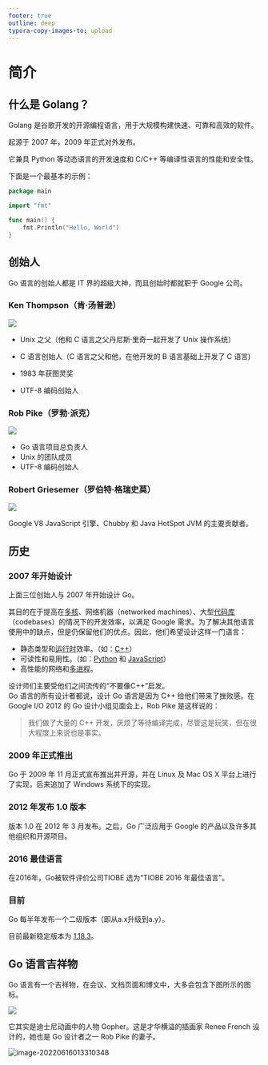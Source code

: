 ```yaml
---
footer: true
outline: deep
typora-copy-images-to: upload
---
```


# 简介

## 什么是 Golang？

Golang 是谷歌开发的开源编程语言，用于大规模构建快速、可靠和高效的软件。

起源于 2007 年，2009 年正式对外发布。

它兼具 Python 等动态语言的开发速度和 C/C++ 等编译性语言的性能和安全性。

下面是一个最基本的示例：

```go
package main

import "fmt"

func main() {
	fmt.Println("Hello, World")
}
```

## 创始人

Go 语言的创始人都是 IT 界的超级大神，而且创始时都就职于 Google 公司。

### Ken Thompson（肯·汤普逊）

![](https://cdn.jsdelivr.net/gh/ganzhixiong/img/blog/202206160021161.png)

  - Unix 之父（他和 C 语言之父丹尼斯·里奇一起开发了 Unix 操作系统）

  - C 语言创始人（C 语言之父和他，在他开发的 B 语言基础上开发了 C 语言)

  - 1983 年获图灵奖

  - UTF-8 编码创始人

### Rob Pike（罗勃·派克）

![](https://cdn.jsdelivr.net/gh/ganzhixiong/img/blog/202206160021585.png)

- Go 语言项目总负责人
- Unix 的团队成员
- UTF-8 编码创始人

### Robert Griesemer（罗伯特·格瑞史莫）

![](https://cdn.jsdelivr.net/gh/ganzhixiong/img/blog/202206160022890.png)

  Google V8 JavaScript 引擎、Chubby 和 Java HotSpot JVM 的主要贡献者。

## 历史

### 2007 年开始设计

上面三位创始人与 2007 年开始设计 Go。

其目的在于提高在[多核](https://zh.wikipedia.org/wiki/多核心處理器)、网络机器（networked machines）、大型[代码库](https://zh.wikipedia.org/wiki/代码库)（codebases）的情况下的开发效率，以满足 Google 需求。为了解决其他语言使用中的缺点，但是仍保留他们的优点。因此，他们希望设计这样一门语言：

- 静态类型和[运行时](https://zh.wikipedia.org/wiki/运行时)效率。（如：[C++](https://zh.wikipedia.org/wiki/C%2B%2B)）
- 可读性和易用性。（如：[Python](https://zh.wikipedia.org/wiki/Python) 和 [JavaScript](https://zh.wikipedia.org/wiki/JavaScript)）
- 高性能的网络和[多进程](https://zh.wikipedia.org/wiki/多进程)。

设计师们主要受他们之间流传的“不要像C++”启发。  
Go 语言的所有设计者都说，设计 Go 语言是因为 C++ 给他们带来了挫败感。在 Google I/O 2012 的 Go 设计小组见面会上，Rob Pike 是这样说的：

> 我们做了大量的 C++ 开发，厌烦了等待编译完成，尽管这是玩笑，但在很大程度上来说也是事实。


### 2009 年正式推出

Go 于 2009 年 11 月正式宣布推出并开源，并在 Linux 及 Mac OS X 平台上进行了实现，后来追加了 Windows 系统下的实现。

### 2012 年发布 1.0 版本

版本 1.0 在 2012 年 3 月发布。之后，Go 广泛应用于 Google 的产品以及许多其他组织和开源项目。

### 2016 最佳语言

在2016年，Go被软件评价公司TIOBE 选为“TIOBE 2016 年最佳语言”。

### 目前

Go 每半年发布一个二级版本（即从a.x升级到a.y）。

目前最新稳定版本为 [1.18.3](https://go.dev/doc/devel/release)。

## Go 语言吉祥物

Go 语言有一个吉祥物，在会议、文档页面和博文中，大多会包含下图所示的图标。

![](http://c.biancheng.net/uploads/allimg/180808/1-1PPQA9545W.jpg)

它其实是迪士尼动画中的人物 Gopher。这是才华横溢的插画家 Renee French 设计的，她也是 Go 设计者之一 Rob Pike 的妻子。

![image-20220616013310348](https://cdn.jsdelivr.net/gh/ganzhixiong/img/blog/202206160133382.png)

